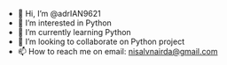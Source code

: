 - 👋 Hi, I’m @adrIAN9621
- 👀 I’m interested in Python
- 🌱 I’m currently learning Python
- 💞️ I’m looking to collaborate on Python project
- 📫 How to reach me on email: nisalvnairda@gmail.com

<!---
adrIAN9621/adrIAN9621 is a ✨ special ✨ repository because its `README.md` (this file) appears on your GitHub profile.
You can click the Preview link to take a look at your changes.
--->
